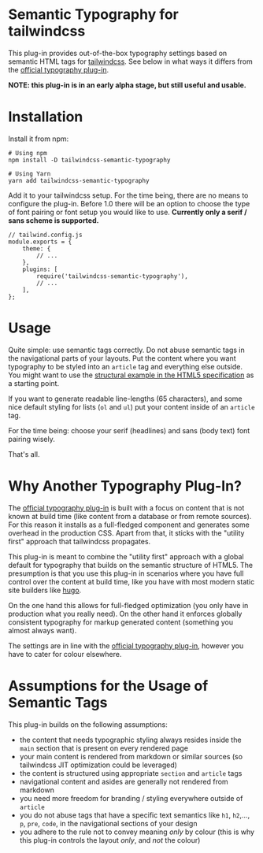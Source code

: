 # Semantic Typography for tailwindcss

This plug-in provides out-of-the-box typography settings based on semantic HTML
tags for [tailwindcss](https://tailwindcss.com/).
See below in what ways it differs from the
[official typography plug-in](https://tailwindcss.com/docs/typography-plugin).

**NOTE: this plug-in is in an early alpha stage, but still useful and usable.**


# Installation

Install it from npm:

```
# Using npm
npm install -D tailwindcss-semantic-typography

# Using Yarn
yarn add tailwindcss-semantic-typography

```

Add it to your tailwindcss setup. For the time being, there are no means
to configure the plug-in. Before 1.0 there will be an option to choose the type
of font pairing or font setup you would like to use.
**Currently only a serif / sans scheme is supported.**

```
// tailwind.config.js
module.exports = {
    theme: {
        // ...
    },
    plugins: [
        require('tailwindcss-semantic-typography'),
        // ...
    ],
};
```

# Usage

Quite simple: use semantic tags correctly. Do not abuse semantic tags in the
navigational parts of your layouts. Put the content where you want typography
to be styled into an `article` tag and everything else outside.
You might want to use the
[structural example in the HTML5 specification](https://html.spec.whatwg.org/multipage/grouping-content.html#the-main-element)
as a starting point.

If you want to generate readable line-lengths (65 characters), and some nice
default styling for lists (`ol` and `ul`) put your content
inside of an `article` tag.

For the time being: choose your serif (headlines) and sans (body text)
font pairing wisely.

That's all.


# Why Another Typography Plug-In?

The [official typography plug-in](https://tailwindcss.com/docs/typography-plugin) is built with a focus on content that is
not known at build time (like content from a database or from remote sources).
For this reason it installs as a full-fledged component and generates some
overhead in the production CSS. Apart from that, it sticks with the
"utility first" approach that tailwindcss propagates.

This plug-in is meant to combine the "utility first" approach with a global
default for typography that builds on the semantic structure of HTML5.
The presumption is that you use this plug-in in scenarios where you have full
control over the content at build time, like you have with most modern static
site builders like [hugo](https://gohugo.io/).

On the one hand this allows for full-fledged optimization (you only have in
production what you really need). On the other hand it enforces globally
consistent typography for markup generated content (something you almost
always want).

The settings are in line with the [official typography plug-in](https://tailwindcss.com/docs/typography-plugin),
however you have to cater for colour elsewhere.


# Assumptions for the Usage of Semantic Tags

This plug-in builds on the following assumptions:

- the content that needs typographic styling always resides inside the
  `main` section that is present on every rendered page
- your main content is rendered from markdown or similar sources
  (so tailwindcss JIT optimization could be leveraged)
- the content is structured using appropriate `section` and `article` tags
- navigational content and asides are generally not rendered from markdown
- you need more freedom for branding / styling everywhere outside of `article`
- you do not abuse tags that have a specific text semantics like
  `h1`, `h2`,..., `p`, `pre`, `code`,
  in the navigational sections of your design
- you adhere to the rule not to convey meaning _only_ by colour (this is
  why this plug-in controls the layout _only_, and _not_ the colour)
